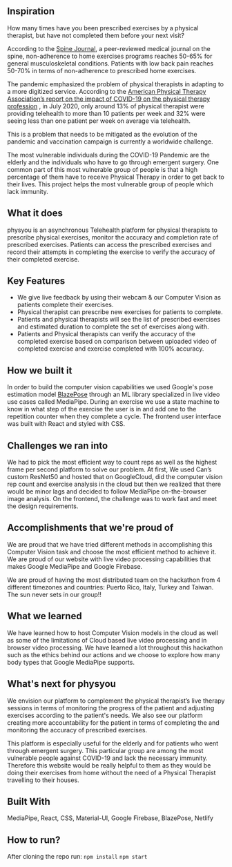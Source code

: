 ## Inspiration
How many times have you been prescribed exercises by a physical therapist, but have not completed them before your next visit?

According to the [Spine Journal](https://www.physio-pedia.com/Adherence_to_Home_Exercise_Programs#cite_note-:0-1), a peer-reviewed medical journal on the spine, non-adherence to home exercises programs reaches 50-65% for general musculoskeletal conditions. Patients with low back pain reaches 50-70% in terms of non-adherence to prescribed home exercises. 

The pandemic emphasized the problem of physical therapists in adapting to a more digitized service. According to the [American Physical Therapy Association’s report on the impact of COVID-19 on the physical therapy profession](https://www.apta.org/contentassets/15ad5dc898a14d02b8257ab1cdb67f46/impact-of-covid-19-on-physical-therapy-profession.pdf) , in July 2020, only around 13% of physical therapist  were providing telehealth to more than 10 patients per week and 32% were seeing less than one patient per week on average via telehealth.

This is a problem that needs to be mitigated as the evolution of the pandemic and vaccination campaign is currently a worldwide challenge. 

The most vulnerable individuals during the COVID-19 Pandemic are the elderly and the individuals who have to go through emergent surgery. One common part of this most vulnerable group of people is that a high percentage of them have to receive Physical Therapy in order to get back to their lives. This project helps the most vulnerable group of people which lack immunity.

## What it does
physyou is an asynchronous Telehealth platform for physical therapists to prescribe physical exercises, monitor the accuracy and completion rate of prescribed exercises. Patients can access the prescribed exercises and record their attempts in completing the exercise to verify the accuracy of their completed exercise.
 
## Key Features
- We give live feedback by using their webcam & our Computer Vision as patients complete their exercises.
- Physical therapist can prescribe new exercises for patients to complete.
- Patients and physical therapists  will see the list of prescribed exercises and estimated duration to complete the set of exercises along with.
- Patients and Physical therapists  can verify the accuracy of the completed exercise based on comparison between uploaded video of completed exercise and exercise completed with 100% accuracy.

## How we built it
In order to build the computer vision capabilities we used Google's pose estimation model [BlazePose](https://ai.googleblog.com/2020/08/on-device-real-time-body-pose-tracking.html)  through an ML library specialized in live video use cases called MediaPipe. During an exercise we use a state machine to know in what step of the exercise the user is in and add one to the repetition counter when they complete a cycle.
The frontend user interface was built with React and styled with CSS. 

## Challenges we ran into
We had to pick the most efficient way to count reps as well as the highest frame per second platform to solve our problem. At first, We used Can’s custom ResNet50 and hosted that on GoogleCloud, did the computer vision rep count and exercise analysis in the cloud but then we realized that there would be minor lags and decided to follow MediaPipe on-the-browser image analysis. 
On the frontend, the challenge was to work fast and meet the design requirements.

## Accomplishments that we're proud of
We are proud that we have tried different methods in accomplishing this Computer Vision task and choose the most efficient method to achieve it. We are proud of our website with live video processing capabilities that makes Google MediaPipe and Google Firebase. 

We are proud of having the most distributed team on the hackathon from 4 different timezones and countries: Puerto Rico, Italy, Turkey and Taiwan. The sun never sets in our group!!

## What we learned
We have learned how to host Computer Vision models in the cloud as well as some of the limitations of Cloud based live video processing and in browser video processing. We have learned a lot throughout this hackathon such as the ethics behind our actions and we choose to explore how many body types that Google MediaPipe supports. 

## What's next for physyou
We envision our platform to complement the physical therapist’s live therapy sessions in terms of monitoring the progress of the patient and adjusting exercises according to the patient's needs. We also see our platform creating more accountability for the patient in terms of completing the and monitoring the accuracy of prescribed exercises.

This platform is especially useful for the elderly and for patients who went through emergent surgery. This particular group are among the most vulnerable people against COVID-19 and lack the necessary immunity. Therefore this website would be really helpful to them as they would be doing their exercises from home without the need of a Physical Therapist travelling to their houses.

## Built With
MediaPipe, React, CSS, Material-UI, Google Firebase, BlazePose, Netlify

## How to run?

After cloning the repo run:
``npm install``
``npm start``

